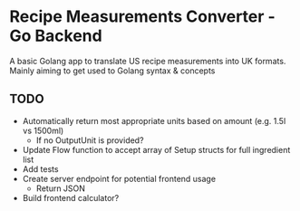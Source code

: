 # Recipe Measurements Converter - Go Backend

A basic Golang app to translate US recipe measurements into UK formats. Mainly aiming to get used to Golang syntax & concepts

## TODO

- Automatically return most appropriate units based on amount (e.g. 1.5l vs 1500ml)
  - If no OutputUnit is provided?
- Update Flow function to accept array of Setup structs for full ingredient list
- Add tests
- Create server endpoint for potential frontend usage
  - Return JSON
- Build frontend calculator?
